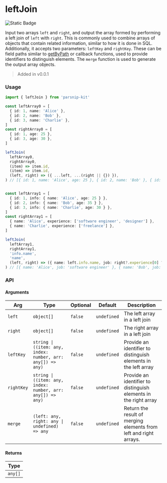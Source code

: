 # leftJoin
![Static Badge](https://img.shields.io/badge/Coverage-100.00%-FF8C00)
      
Input two arrays `left` and `right`, and output the array formed by performing a left join of `left` with `right`. This is commonly used to combine arrays of objects that contain related information, similar to how it is done in SQL. Additionally, it accepts two parameters: `leftKey` and `rightKey`. These can be field paths similar to [getByPath](../object/getByPath) or callback functions, used to provide identifiers to distinguish elements. The `merge` function is used to generate the output array objects.

> Added in v0.0.1



### Usage

```ts
import { leftJoin } from 'parsnip-kit'

const leftArray0 = [
  { id: 1, name: 'Alice' },
  { id: 2, name: 'Bob' },
  { id: 3, name: 'Charlie' },
]
const rightArray0 = [
  { id: 1, age: 25 },
  { id: 3, age: 30 },
]

leftJoin(
  leftArray0,
  rightArray0,
  (item) => item.id,
  (item) => item.id,
  (left, right) => ({ ...left, ...(right || {}) }),
) // [{ id: 1, name: 'Alice', age: 25 }, { id: 2, name: 'Bob' }, { id: 3, name: 'Charlie', age: 30 }]


const leftArray1 = [
  { id: 1, info: { name: 'Alice', age: 25 } },
  { id: 2, info: { name: 'Bob', age: 35 } },
  { id: 3, info: { name: 'Charlie', age: 30 } },
]
const rightArray1 = [
  { name: 'Alice', experience: ['software engineer', 'designer'] },
  { name: 'Charlie', experience: ['freelance'] },
]

leftJoin(
  leftArray1,
  rightArray1,
  'info.name',
  'name',
  (left, right) => ({ name: left.info.name, job: right?.experience[0] ?? null }),
) // [{ name: 'Alice', job: 'software engineer' }, { name: 'Bob', job: null }, { name: 'Charlie', job: 'freelance' }]

```


### API

#### Arguments

| Arg | Type | Optional | Default | Description |
| --- | --- | --- | --- | --- |
| `left` | `object[]` | `false` | `undefined` | The left array in a left join |
| `right` | `object[]` | `false` | `undefined` | The right array in a left join |
| `leftKey` | `string \| ((item: any, index: number, arr: any[]) => any)` | `false` | `undefined` | Provide an identifier to distinguish elements in the left array |
| `rightKey` | `string \| ((item: any, index: number, arr: any[]) => any)` | `false` | `undefined` | Provide an identifier to distinguish elements in the right array |
| `merge` | `(left: any, right: any \| undefined) => any` | `false` | `undefined` | Return the result of merging elements from left and right arrays. |

#### Returns

| Type |
| ---  |
| `any[]`  |